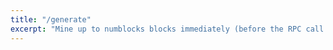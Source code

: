 ```yaml
---
title: "/generate"
excerpt: "Mine up to numblocks blocks immediately (before the RPC call returns)."
---
```

